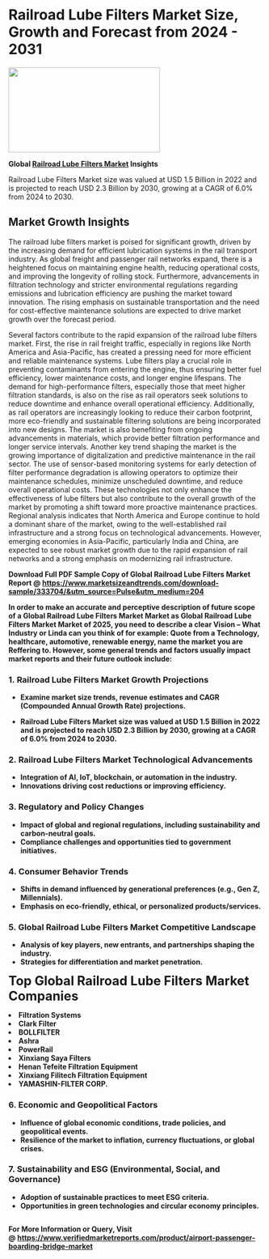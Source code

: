 <H1>Railroad Lube Filters Market Size, Growth and Forecast from 2024 - 2031</H1><img class="aligncenter size-medium wp-image-584254" src="https://thirdeyenews.in/wp-content/uploads/2024/09/Global-Market-Research-300x168.jpeg" alt="" width="300" height="168" /><p><strong>Global&nbsp;<a href="https://www.marketsizeandtrends.com/download-sample/333704/&amp;utm_source=Pulse&amp;utm_medium=204">Railroad Lube Filters Market</a> Insights</strong></p><p>Railroad Lube Filters Market size was valued at USD 1.5 Billion in 2022 and is projected to reach USD 2.3 Billion by 2030, growing at a CAGR of 6.0% from 2024 to 2030.</p><p><h2>Market Growth Insights</h2> <p>The railroad lube filters market is poised for significant growth, driven by the increasing demand for efficient lubrication systems in the rail transport industry. As global freight and passenger rail networks expand, there is a heightened focus on maintaining engine health, reducing operational costs, and improving the longevity of rolling stock. Furthermore, advancements in filtration technology and stricter environmental regulations regarding emissions and lubrication efficiency are pushing the market toward innovation. The rising emphasis on sustainable transportation and the need for cost-effective maintenance solutions are expected to drive market growth over the forecast period.</p> <p><strong></strong></p> <p>Several factors contribute to the rapid expansion of the railroad lube filters market. First, the rise in rail freight traffic, especially in regions like North America and Asia-Pacific, has created a pressing need for more efficient and reliable maintenance systems. Lube filters play a crucial role in preventing contaminants from entering the engine, thus ensuring better fuel efficiency, lower maintenance costs, and longer engine lifespans. The demand for high-performance filters, especially those that meet higher filtration standards, is also on the rise as rail operators seek solutions to reduce downtime and enhance overall operational efficiency. Additionally, as rail operators are increasingly looking to reduce their carbon footprint, more eco-friendly and sustainable filtering solutions are being incorporated into new designs. The market is also benefiting from ongoing advancements in materials, which provide better filtration performance and longer service intervals. Another key trend shaping the market is the growing importance of digitalization and predictive maintenance in the rail sector. The use of sensor-based monitoring systems for early detection of filter performance degradation is allowing operators to optimize their maintenance schedules, minimize unscheduled downtime, and reduce overall operational costs. These technologies not only enhance the effectiveness of lube filters but also contribute to the overall growth of the market by promoting a shift toward more proactive maintenance practices. Regional analysis indicates that North America and Europe continue to hold a dominant share of the market, owing to the well-established rail infrastructure and a strong focus on technological advancements. However, emerging economies in Asia-Pacific, particularly India and China, are expected to see robust market growth due to the rapid expansion of rail networks and a strong emphasis on modernizing rail infrastructure. <p><strong></p><p><span class=""><strong>Download Full PDF Sample Copy of Global Railroad Lube Filters Market Report</strong> @ <a href="https://www.marketsizeandtrends.com/download-sample/333704/&amp;utm_source=Pulse&amp;utm_medium=204" target="_blank">https://www.marketsizeandtrends.com/download-sample/333704/&amp;utm_source=Pulse&amp;utm_medium=204</a></span></p><p>In order to make an accurate and perceptive description of future scope of a Global&nbsp;Railroad Lube Filters Market Market as Global&nbsp;Railroad Lube Filters Market Market of 2025, you need to describe a clear Vision &ndash; What Industry or Linda can you think of for example: Quote from a Technology, healthcare, automotive, renewable energy, name the market you are Reffering to. However, some general trends and factors usually impact market reports and their future outlook include:</p><h3>1.&nbsp;<strong>Railroad Lube Filters Market Growth Projections</strong></h3><ul><li>Examine market size trends, revenue estimates and CAGR (Compounded Annual Growth Rate) projections.</li><li><p>Railroad Lube Filters Market size was valued at USD 1.5 Billion in 2022 and is projected to reach USD 2.3 Billion by 2030, growing at a CAGR of 6.0% from 2024 to 2030.</p></li></ul><h3>2.&nbsp;<strong>Railroad Lube Filters Market Technological Advancements</strong></h3><ul><li>Integration of AI, IoT, blockchain, or automation in the industry.</li><li>Innovations driving cost reductions or improving efficiency.</li></ul><h3>3.&nbsp;<strong>Regulatory and Policy Changes</strong></h3><ul><li>Impact of global and regional regulations, including sustainability and carbon-neutral goals.</li><li>Compliance challenges and opportunities tied to government initiatives.</li></ul><h3>4.&nbsp;<strong>Consumer Behavior Trends</strong></h3><ul><li>Shifts in demand influenced by generational preferences (e.g., Gen Z, Millennials).</li><li>Emphasis on eco-friendly, ethical, or personalized products/services.</li></ul><h3>5.&nbsp;<strong>Global Railroad Lube Filters Market Competitive Landscape</strong></h3><ul><li>Analysis of key players, new entrants, and partnerships shaping the industry.</li><li>Strategies for differentiation and market penetration.</li></ul><p data-pm-slice="1 1 []"><span style="color: inherit; font-family: inherit; font-size: 25px;">Top Global Railroad Lube Filters Market Companies</span></p><div class="" data-test-id=""><p><li>Filtration Systems</li><li> Clark Filter</li><li> BOLLFILTER</li><li> Ashra</li><li> PowerRail</li><li> Xinxiang Saya Filters</li><li> Henan Tefeite Filtration Equipment</li><li> Xinxiang Filitech Filtration Equipment</li><li> YAMASHIN-FILTER CORP.</li></p></div><h3>6.&nbsp;<strong>Economic and Geopolitical Factors</strong></h3><ul><li>Influence of global economic conditions, trade policies, and geopolitical events.</li><li>Resilience of the market to inflation, currency fluctuations, or global crises.</li></ul><h3>7.&nbsp;<strong>Sustainability and ESG (Environmental, Social, and Governance)</strong></h3><ul><li>Adoption of sustainable practices to meet ESG criteria.</li><li>Opportunities in green technologies and circular economy principles.</li></ul><h2><strong style="font-size: 14px;">For More Information or Query, Visit @&nbsp;</strong><a style="background-color: #ffffff; font-size: 14px;" href="https://www.marketsizeandtrends.com/report/railroad-lube-filters-market/" target="_blank">https://www.verifiedmarketreports.com/product/airport-passenger-boarding-bridge-market</a></h2>
